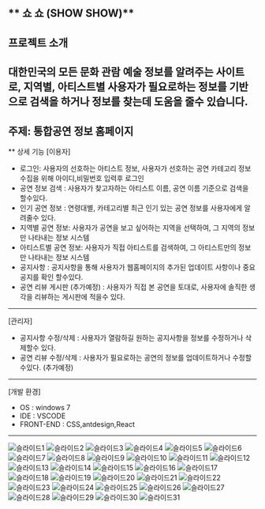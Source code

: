 ** 쇼 쇼 (SHOW SHOW)**
-----------------------------------
## 프로젝트 소개 
대한민국의 모든 문화 관람 예술 정보를 알려주는 사이트로, 지역별, 아티스트별 사용자가 필요로하는 정보를 기반으로 검색을 하거나
정보를 찾는데 도움을 줄수 있습니다. 
-------------------------------------------------------------------------

주제: 통합공연 정보 홈페이지 
------------------------------------
** 상세 기능 
[이용자]
- 로그인: 사용자의 선호하는 아티스트 정보, 사용자가 선호하는 공연 카테고리 정보 수집을 위해 아이디,비밀번호 입력후 로그인
- 공연 정보 검색 : 사용자가 찾고자하는 아티스트 이름, 공연 이름 기준으로 검색을 할수있다.
- 인기 공연 정보 : 연령대별, 카테고리별 최근 인기 있는 공연 정보를 사용자에게 알려줄수 있다.
- 지역별 공연 정보: 사용자가 공연을 보고 싶어하는 지역을 선택하여, 그 지역의 정보만 나타내는 정보 시스템
- 아티스트별 공연 정보: 사용자가 직접 아티스트를 검색하여, 그 아티스트만의 정보만 나타내는 정보 시스템
- 공지사항 : 공지사항을 통해 사용자가 웹홈페이지의 추가된 업데이트 사항이나 중요공지를 확인 할수있다.
- 공연 리뷰 게시판 (추가예정) : 사용자가 직접 본 공연을 토대로, 사용자에 솔직한 생각을 리뷰하는 게시판에 적을수 있다. 
----------------------------------------------------------------------------------------------------------------
[관리자]
- 공지사항 수정/삭제 : 사용자가 열람하길 원하는 공지사항을 정보를 수정하거나 삭제할수 있다.
- 공연 리뷰 수정/삭제 : 사용자가 필요로하는 공연의 정보를 업데이트하거나 수정할수있다. (추가예정)
----------------------------------------------------------------------------------------------------------------
[개발 환경]
- OS : windows 7
- IDE : VSCODE
- FRONT-END : CSS,antdesign,React
  
----------------------------------------------------------------------------------------------------------------

![슬라이드1](https://github.com/taeyoon0620/showshow/assets/165011661/a94699e0-448c-4aac-b2ee-7022505e96d7)
![슬라이드2](https://github.com/taeyoon0620/showshow/assets/165011661/80060768-ecc5-4e2d-87a0-88eda8075072)
![슬라이드3](https://github.com/taeyoon0620/showshow/assets/165011661/d0a08092-11e1-49b0-9d93-4f6fd9fcd1da)
![슬라이드4](https://github.com/taeyoon0620/showshow/assets/165011661/91ac89e9-7b72-499f-ab42-2acf15ddaec4)
![슬라이드5](https://github.com/taeyoon0620/showshow/assets/165011661/2cbec1a5-025d-400e-b916-3eac2f45ebbd)
![슬라이드6](https://github.com/taeyoon0620/showshow/assets/165011661/d9033754-43a9-4c8f-9d63-ae1dd8df2538)
![슬라이드7](https://github.com/taeyoon0620/showshow/assets/165011661/2eee7e7b-9915-496a-a05f-d6b31f9d2e3a)
![슬라이드8](https://github.com/taeyoon0620/showshow/assets/165011661/c50b68f9-0b24-4342-9df4-f36b3cc3a1c3)
![슬라이드9](https://github.com/taeyoon0620/showshow/assets/165011661/1af49316-39af-4eb8-bc56-e92bb46536ee)
![슬라이드10](https://github.com/taeyoon0620/showshow/assets/165011661/54222be3-8d4e-48d9-96e5-b5c52596861c)
![슬라이드11](https://github.com/taeyoon0620/showshow/assets/165011661/ad578fbb-6559-4d63-b34e-781b6e57775b)
![슬라이드12](https://github.com/taeyoon0620/showshow/assets/165011661/bc00ff33-f3aa-43ec-ae0e-54bc1badac20)
![슬라이드13](https://github.com/taeyoon0620/showshow/assets/165011661/8f1c9b0c-1082-49ef-bd29-f7a895aa2508)
![슬라이드14](https://github.com/taeyoon0620/showshow/assets/165011661/5190134b-7ad1-45ff-97c4-6c40df35fe25)
![슬라이드15](https://github.com/taeyoon0620/showshow/assets/165011661/4e56d993-e4a3-4efa-85a0-7484917b6705)
![슬라이드16](https://github.com/taeyoon0620/showshow/assets/165011661/8b882562-ce0c-422b-ad08-590779d67d79)
![슬라이드17](https://github.com/taeyoon0620/showshow/assets/165011661/4315c0f1-3227-4288-bb64-a12ee1a49b29)
![슬라이드18](https://github.com/taeyoon0620/showshow/assets/165011661/02ba7a55-ae8d-46ab-a400-50571da4fb3d)
![슬라이드19](https://github.com/taeyoon0620/showshow/assets/165011661/f5c1b62d-a865-40b8-a138-213e822d1859)
![슬라이드20](https://github.com/taeyoon0620/showshow/assets/165011661/fbd8d997-bdc7-4c50-914b-8f5663cf83f4)
![슬라이드21](https://github.com/taeyoon0620/showshow/assets/165011661/ff5ef5a3-fcab-410b-bc77-c3f18590dd0e)
![슬라이드22](https://github.com/taeyoon0620/showshow/assets/165011661/c58b4b0d-12a9-4df6-81ea-64449f6b9f15)
![슬라이드23](https://github.com/taeyoon0620/showshow/assets/165011661/39f59416-8b67-4244-9c2b-83c1b55d907e)
![슬라이드24](https://github.com/taeyoon0620/showshow/assets/165011661/1567ae0c-1c96-47eb-9ff2-f51e15469e1d)
![슬라이드25](https://github.com/taeyoon0620/showshow/assets/165011661/30a0c0b0-d0e1-4209-ac27-8636f65a0a79)
![슬라이드26](https://github.com/taeyoon0620/showshow/assets/165011661/e6a61e0d-be47-4221-af2f-2dc685768748)
![슬라이드27](https://github.com/taeyoon0620/showshow/assets/165011661/94e6ffc8-77a3-4a6a-97d5-c7e22aa48aa0)
![슬라이드28](https://github.com/taeyoon0620/showshow/assets/165011661/68b992b5-5625-4a43-ad19-dea3d64bbba3)
![슬라이드29](https://github.com/taeyoon0620/showshow/assets/165011661/baea635a-a7e7-4cd7-a709-f35f7c7f8d17)
![슬라이드30](https://github.com/taeyoon0620/showshow/assets/165011661/f0978321-026c-45ee-a49a-4c3436f3cc8b)
![슬라이드31](https://github.com/taeyoon0620/showshow/assets/165011661/f82d365d-325a-4729-ae01-fd230d06c2da)
